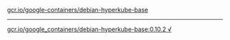 [gcr.io/google-containers/debian-hyperkube-base](https://hub.docker.com/r/sqeven/debian-hyperkube-base/tags/) 

----
[gcr.io/google_containers/debian-hyperkube-base:0.10.2 √](https://hub.docker.com/r/sqeven/debian-hyperkube-base/tags/)

